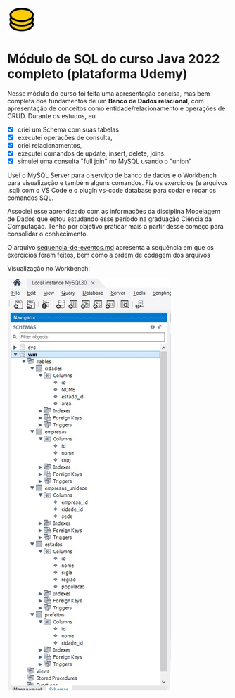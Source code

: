 ![](db.jpg)


#  Módulo de SQL do curso Java 2022 completo (plataforma Udemy)
Nesse módulo do curso foi feita uma apresentação concisa, mas bem completa dos fundamentos de um **Banco de Dados relacional**, com apresentação de conceitos como entidade/relacionamento e operações de CRUD.
Durante os estudos, eu
- [x] criei um Schema com suas tabelas
- [x] executei operações de consulta,
- [x] criei relacionamentos,
- [x] executei comandos de update, insert, delete, joins.
- [x] simulei uma consulta "full join" no MySQL usando o "union"

Usei o MySQL Server para o serviço de banco de dados e o Workbench para visualização e também alguns comandos.
Fiz os exercícios (e arquivos .sql) com o VS Code e o plugin vs-code database para codar e rodar os comandos SQL.

Associei esse aprendizado com as informações da disciplina Modelagem de Dados que estou estudando esse período na graduação Ciência da Computação. Tenho por objetivo praticar mais a partir desse começo para consolidar o conhecimento.

O arquivo [sequencia-de-eventos.md](./sequencia-de-eventos.md) apresenta a sequência em que os exercícios foram feitos, bem como a ordem de codagem dos arquivos

Visualização no Workbench:

![](workbench.jpg)
